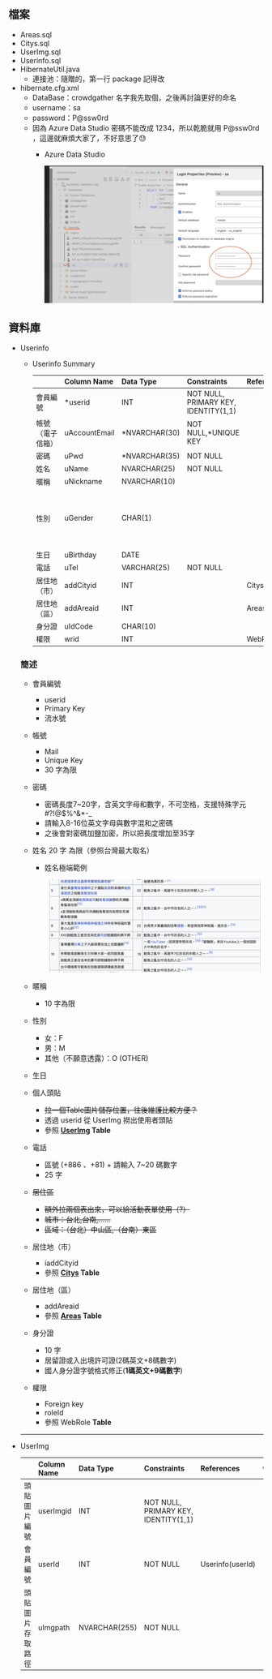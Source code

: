 ## 檔案

- Areas.sql
- Citys.sql
- UserImg.sql
- Userinfo.sql
- HibernateUtil.java
    - 連接池：隨贈的，第一行 package 記得改
- hibernate.cfg.xml
    - DataBase：crowdgather
    名字我先取個，之後再討論更好的命名
    - username：sa
    - password：P@ssw0rd
    * 因為 Azure Data Studio 密碼不能改成 1234，所以乾脆就用 P@ssw0rd ，這邊就麻煩大家了，不好意思了😓
        - Azure Data Studio
            
            ![Untitled](img/Untitled.png)
            

## 資料庫

- Userinfo
    - Userinfo Summary
        
        
        |  | Column Name | Data Type | Constraints | References | value |
        | --- | --- | --- | --- | --- | --- |
        | 會員編號 | *userid | INT | NOT NULL, PRIMARY KEY, IDENTITY(1,1) |  |  |
        | 帳號（電子信箱） | uAccountEmail | *NVARCHAR(30) | NOT NULL,*UNIQUE KEY |  |  |
        | 密碼 | uPwd | *NVARCHAR(35) | NOT NULL |  |  |
        | 姓名 | uName | NVARCHAR(25) | NOT NULL |  |  |
        | 暱稱 | uNickname | NVARCHAR(10) |  |  |  |
        | 性別 | uGender | CHAR(1) |  |  | 女：F / 男：M / 其他：O |
        | 生日 | uBirthday | DATE |  |  |  |
        | 電話 | uTel | VARCHAR(25) | NOT NULL |  |  |
        | 居住地（市） | addCityid | INT |  | Citys(addCityid) |  |
        | 居住地（區） | addAreaid | INT |  | Areas(addAreaid) |  |
        | 身分證 | uIdCode | CHAR(10) |  |  |  |
        | 權限 | wrid | INT |  | WebRole(wpid) |  |
    
    ### 簡述
    
    - 會員編號
        - userid
        - Primary Key
        - 流水號
    - 帳號
        - Mail
        - Unique Key
        - 30 字為限
    - 密碼
        - 密碼長度7~20字，含英文字母和數字，不可空格，支援特殊字元 #?!@$%^&*-_
        - 請輸入8-16位英文字母與數字混和之密碼
        - 之後會對密碼加鹽加密，所以把長度增加至35字
    - 姓名
    20 字 為限（參照台灣最大取名）
        - 姓名極端範例
            
            ![Untitled](img/Untitled%201.png)
            
    - 暱稱
        - 10 字為限
    - 性別
        - 女：F
        - 男：M
        - 其他（不願意透露）：O (OTHER)
    - 生日
    - 個人頭貼
        - ~~拉一個Table圖片儲存位置，往後維護比較方便？~~
        - 透過 userid 從 UserImg 撈出使用者頭貼
        - 參照 **[UserImg](https://github.com/bochen0116/2rd_group_presentation/blob/main/UserImg.sql) Table**
    - 電話
        - 區號 (+886 、+81) + 請輸入 7~20 碼數字
        - 25 字
    - ~~居住區~~
        - ~~額外拉兩個表出來，可以給活動表單使用（?）~~
        - ~~城市：台北,台南,……~~
        - ~~區域：（台北）中山區,（台南）東區~~
    - 居住地（市）
        - iaddCityid
        - 參照 **[Citys](https://github.com/bochen0116/2rd_group_presentation/blob/main/Citys.sql) Table**
    - 居住地（區）
        - addAreaid
        - 參照 **[Areas](https://github.com/bochen0116/2rd_group_presentation/blob/main/Areas.sql) Table**
    - 身分證
        - 10 字
        - 居留證或入出境許可證(2碼英文+8碼數字)
        - 國人身分證字號格式修正(**1碼英文+9碼數字**)
    - 權限
        - Foreign key
        - roleId
        - 參照 WebRole **Table**
    
    ---
    
- UserImg‎
    
    
    |  | Column Name | Data Type | Constraints | References | value |
    | --- | --- | --- | --- | --- | --- |
    | 頭貼圖片編號 | userImgid | INT | NOT NULL, PRIMARY KEY, IDENTITY(1,1) |  |  |
    | 會員編號 | userId | INT | NOT NULL | Userinfo(userId) |  |
    | 頭貼圖片存取路徑 | uImgpath | NVARCHAR(255) | NOT NULL |  |  |